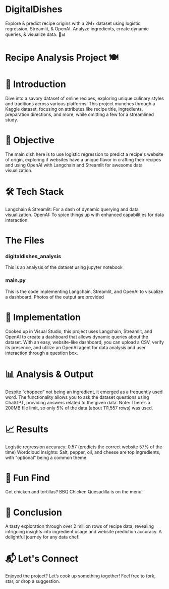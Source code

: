 # DigitalDishes
Explore &amp; predict recipe origins with a 2M+ dataset using logistic regression, Streamlit, &amp; OpenAI. Analyze ingredients, create dynamic queries, &amp; visualize data. 🚀📊


# Recipe Analysis Project 🍽️

# 📜 Introduction
Dive into a savory dataset of online recipes, exploring unique culinary styles and traditions across various platforms. This project munches through a Kaggle dataset, focusing on attributes like recipe title, ingredients, preparation directions, and more, while omitting a few for a streamlined study.

# 🎯 Objective
The main dish here is to use logistic regression to predict a recipe's website of origin, exploring if websites have a unique flavor in crafting their recipes and using OpenAI with Langchain and Streamlit for awesome data visualization.

# 🛠️ Tech Stack
Langchain & Streamlit: For a dash of dynamic querying and data visualization.
OpenAI: To spice things up with enhanced capabilities for data interaction.

# The Files
### digitaldishes_analysis
This is an analysis of the dataset using jupyter notebook
### main.py
This is the code implementing Langchain, Streamlit, and OpenAI to visualize a dashboard. Photos of the output are provided

# 🚀 Implementation
Cooked up in Visual Studio, this project uses Langchain, Streamlit, and OpenAI to create a dashboard that allows dynamic queries about the dataset. With an easy, website-like dashboard, you can upload a CSV, verify its presence, and utilize an OpenAI agent for data analysis and user interaction through a question box.

# 📊 Analysis & Output
Despite “chopped” not being an ingredient, it emerged as a frequently used word. The functionality allows you to ask the dataset questions using ChatGPT, providing answers related to the given data. Note: There’s a 200MB file limit, so only 5% of the data (about 111,557 rows) was used.

# 📈 Results
Logistic regression accuracy: 0.57 (predicts the correct website 57% of the time)
Wordcloud insights: Salt, pepper, oil, and cheese are top ingredients, with "optional" being a common theme.
# 🍔 Fun Find
Got chicken and tortillas? BBQ Chicken Quesadilla is on the menu!

# 🔄 Conclusion
A tasty exploration through over 2 million rows of recipe data, revealing intriguing insights into ingredient usage and website prediction accuracy. A delightful journey for any data chef!

# 📬 Let's Connect
Enjoyed the project? Let’s cook up something together! Feel free to fork, star, or drop a suggestion.
